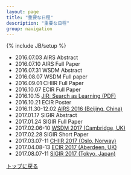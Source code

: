 ```yaml
---
layout: page
title: "重要な日程"
description: "重要な日程"
group: navigation
---
```

{% include JB/setup %}

 * 2016.07.03 AIRS Abstract
 * 2016.07.10 AIRS Full Paper
 * 2016.07.31 WSDM Abstract
 * 2016.08.07 WSDM Full paper
 * 2016.09.01 CHIIR Full Paper
 * 2016.10.07 ECIR Full Paper
 * 2016.10.15 [JIR: Search as Learning (PDF)](http://www.springer.com/cda/content/document/cda_downloaddocument/CfP_SI_Search+As+Learning.pdf?SGWID=0-0-45-1573868-p35744790)
 * 2016.10.21 ECIR Poster
 * 2016.11.30-12.02 [AIRS 2016 (Beijing, China)](http://airs2016.ruc.edu.cn)
 * 2017.01.17 SIGIR Abstract
 * 2017.01.24 SIGIR Full Paper
 * 2017.02.06-10 [WSDM 2017 (Cambridge, UK)](http://www.wsdm-conference.org/2017/)
 * 2017.02.28 SIGIR Short Paper
 * 2017.03.07-11 [CHIIR 2017 (Oslo, Norway)](http://sigir.org/chiir2017/)
 * 2017.04.08-13 [ECIR 2017 (Aberdeen, UK)](http://www.ecir2017.org)
 * 2017.08.07-11 [SIGIR 2017 (Tokyo, Japan)](http://sigir.org/sigir2017/)

[トップに戻る](./)

